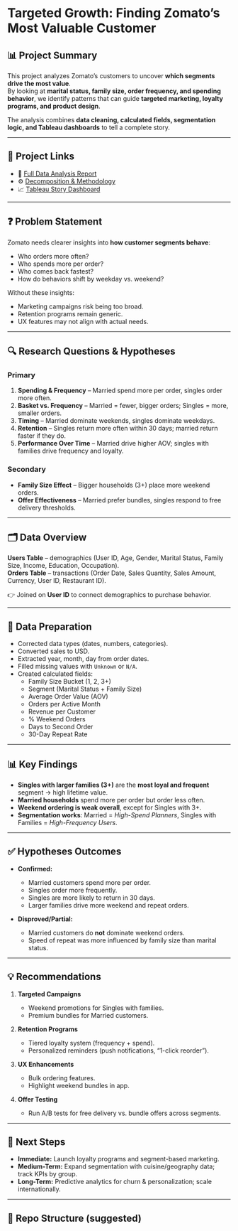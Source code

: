 # Targeted Growth: Finding Zomato’s Most Valuable Customer

## 📊 Project Summary
This project analyzes Zomato’s customers to uncover **which segments drive the most value**.  
By looking at **marital status, family size, order frequency, and spending behavior**, we identify patterns that can guide **targeted marketing, loyalty programs, and product design**.  

The analysis combines **data cleaning, calculated fields, segmentation logic, and Tableau dashboards** to tell a complete story.  

---

## 🔗 Project Links

- 📄 [Full Data Analysis Report](https://docs.google.com/document/d/1HgkMbvqVKk1_xZr0QE3YFFQG_thRFLjqEiYYVzIEWsI/edit?tab=t.0)  
- ⚙️ [Decomposition & Methodology](https://docs.google.com/document/d/1xyj6n0t5IWMNqY7XzbiDVx8bfq-EyoFcCJojEZ69tZQ/edit?tab=t.0)  
- 📈 [Tableau Story Dashboard](https://public.tableau.com/app/profile/brittany.williams2558/viz/FinalProjectZomato_17576025703320/Story1)  

---

## ❓ Problem Statement
Zomato needs clearer insights into **how customer segments behave**:  
- Who orders more often?  
- Who spends more per order?  
- Who comes back fastest?  
- How do behaviors shift by weekday vs. weekend?  

Without these insights:  
- Marketing campaigns risk being too broad.  
- Retention programs remain generic.  
- UX features may not align with actual needs.  

---

## 🔍 Research Questions & Hypotheses

### Primary
1. **Spending & Frequency** – Married spend more per order, singles order more often.  
2. **Basket vs. Frequency** – Married = fewer, bigger orders; Singles = more, smaller orders.  
3. **Timing** – Married dominate weekends, singles dominate weekdays.  
4. **Retention** – Singles return more often within 30 days; married return faster if they do.  
5. **Performance Over Time** – Married drive higher AOV; singles with families drive frequency and loyalty.  

### Secondary
- **Family Size Effect** – Bigger households (3+) place more weekend orders.  
- **Offer Effectiveness** – Married prefer bundles, singles respond to free delivery thresholds.  

---

## 🗂 Data Overview
**Users Table** – demographics (User ID, Age, Gender, Marital Status, Family Size, Income, Education, Occupation).  
**Orders Table** – transactions (Order Date, Sales Quantity, Sales Amount, Currency, User ID, Restaurant ID).  

👉 Joined on **User ID** to connect demographics to purchase behavior.  

---

## 🧹 Data Preparation
- Corrected data types (dates, numbers, categories).  
- Converted sales to USD.  
- Extracted year, month, day from order dates.  
- Filled missing values with `Unknown` or `N/A`.  
- Created calculated fields:  
  - Family Size Bucket (1, 2, 3+)  
  - Segment (Marital Status + Family Size)  
  - Average Order Value (AOV)  
  - Orders per Active Month  
  - Revenue per Customer  
  - % Weekend Orders  
  - Days to Second Order  
  - 30-Day Repeat Rate  

---

## 📊 Key Findings
- **Singles with larger families (3+)** are the **most loyal and frequent** segment → high lifetime value.  
- **Married households** spend more per order but order less often.  
- **Weekend ordering is weak overall**, except for Singles with 3+.  
- **Segmentation works**: Married = *High-Spend Planners*, Singles with Families = *High-Frequency Users*.  

---

## ✅ Hypotheses Outcomes
- **Confirmed:**  
  - Married customers spend more per order.  
  - Singles order more frequently.  
  - Singles are more likely to return in 30 days.  
  - Larger families drive more weekend and repeat orders.  

- **Disproved/Partial:**  
  - Married customers do **not** dominate weekend orders.  
  - Speed of repeat was more influenced by family size than marital status.  

---

## 💡 Recommendations
1. **Targeted Campaigns**  
   - Weekend promotions for Singles with families.  
   - Premium bundles for Married customers.  

2. **Retention Programs**  
   - Tiered loyalty system (frequency + spend).  
   - Personalized reminders (push notifications, “1-click reorder”).  

3. **UX Enhancements**  
   - Bulk ordering features.  
   - Highlight weekend bundles in app.  

4. **Offer Testing**  
   - Run A/B tests for free delivery vs. bundle offers across segments.  

---

## 🚀 Next Steps
- **Immediate:** Launch loyalty programs and segment-based marketing.  
- **Medium-Term:** Expand segmentation with cuisine/geography data; track KPIs by group.  
- **Long-Term:** Predictive analytics for churn & personalization; scale internationally.  

---

## 📂 Repo Structure (suggested)
